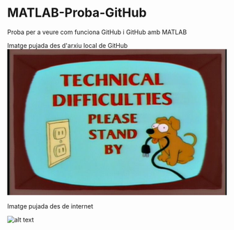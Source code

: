 # MATLAB-Proba-GitHub
Proba per a veure com funciona GitHub i GitHub amb MATLAB



Imatge pujada des d'arxiu local de GitHub
![alt text](z_technical_difficulties_simpsons.jpg)

Imatge pujada des de internet

![alt text](https://i.pinimg.com/736x/f3/a0/0b/f3a00b69a508a38055a45ed3bb55a88a.jpg)


